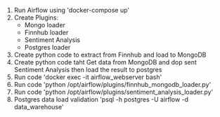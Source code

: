 1. Run Airflow using 'docker-compose up'
2. Create Plugins:
    - Mongo loader
    - Finnhub loader
    - Sentiment Analysis
    - Postgres loader
3. Create python code to extract from Finnhub and load to MongoDB
4. Create python code taht Get data from MongoDB and dop sent Sentiment Analysis then load the result to postgres
5. Run code 'docker exec -it airflow_webserver bash'
6. Run code 'python /opt/airflow/plugins/finnhub_mongodb_loader.py'
7. Run code 'python /opt/airflow/plugins/sentiment_analysis_loader.py'
8. Postgres data load validation 'psql -h postgres -U airflow -d data_warehouse'

